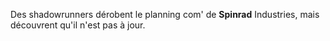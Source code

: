 Des shadowrunners dérobent le planning com' de **Spinrad** Industries, mais découvrent qu'il n'est pas à jour.
